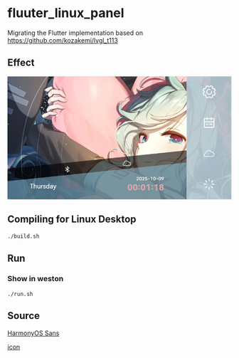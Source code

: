 # fluuter_linux_panel

Migrating the Flutter implementation based on https://github.com/kozakemi/lvgl_t113

## Effect
![alt text](README_SOURCE/image.png)

## Compiling for Linux Desktop
``` shell
./build.sh
```

## Run 
### Show in weston
``` shell
./run.sh
```

## Source 

[HarmonyOS Sans](https://developer.huawei.com/consumer/cn/doc/design-guides-V1/font-0000001157868583-V1)

[icon](https://www.iconfont.cn)